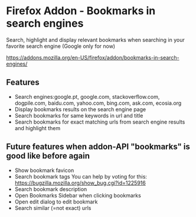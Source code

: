 # Firefox Addon - Bookmarks in search engines
Search, highlight and display relevant bookmarks when searching in your favorite search engine (Google only for now)

https://addons.mozilla.org/en-US/firefox/addon/bookmarks-in-search-engines/

## Features
* Search engines:google.pt, google.com, stackoverflow.com, dogpile.com, baidu.com, yahoo.com, bing.com, ask.com, ecosia.org
* Display bookmarks results on the search engine page
* Search bookmarks for same keywords in url and title 
* Search bookmarks for exact matching urls from search engine results and highlight them

## Future features when addon-API "bookmarks" is good like before again
* Show bookmark favicon
* Search bookmark tags
	You can help by voting for this: https://bugzilla.mozilla.org/show_bug.cgi?id=1225916
* Search bookmark description
* Open Bookmarks Sidebar when clicking bookmarks
* Open edit dialog to edit bookmark
* Search similar (=not exact) urls
